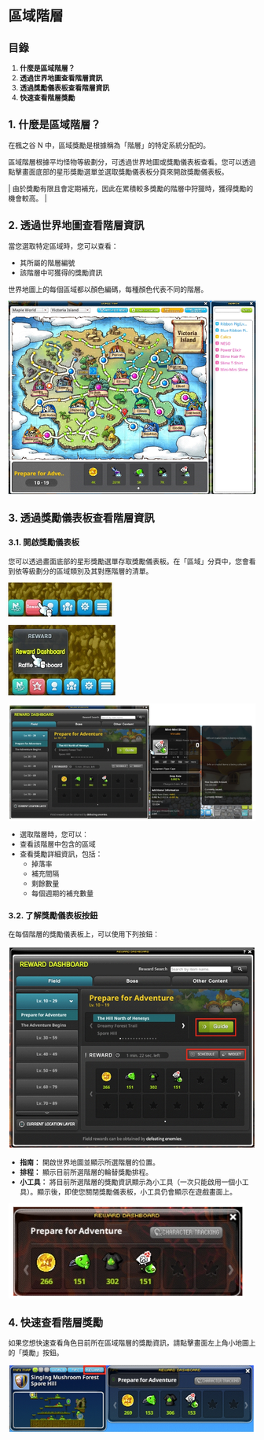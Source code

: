 # 區域階層
## 目錄
1.  **什麼是區域階層？**
2.  **透過世界地圖查看階層資訊**
3.  **透過獎勵儀表板查看階層資訊**
4.  **快速查看階層獎勵**

## 1. 什麼是區域階層？

在楓之谷 N 中，區域獎勵是根據稱為「階層」的特定系統分配的。

區域階層根據平均怪物等級劃分，可透過世界地圖或獎勵儀表板查看。您可以透過點擊畫面底部的星形獎勵選單並選取獎勵儀表板分頁來開啟獎勵儀表板。

| 由於獎勵有限且會定期補充，因此在累積較多獎勵的階層中狩獵時，獲得獎勵的機會較高。 |

## 2. 透過世界地圖查看階層資訊

當您選取特定區域時，您可以查看：

*   其所屬的階層編號
*   該階層中可獲得的獎勵資訊

世界地圖上的每個區域都以顏色編碼，每種顏色代表不同的階層。

![](images/msn-101/beginners-guide/monster-and-dungeon/image_1747236333475_359.png)

## 3. 透過獎勵儀表板查看階層資訊
### 3.1. 開啟獎勵儀表板

您可以透過畫面底部的星形獎勵選單存取獎勵儀表板。在「區域」分頁中，您會看到依等級劃分的區域類別及其對應階層的清單。

![](images/msn-101/beginners-guide/monster-and-dungeon/image_1747236333475_49.png)

![](images/msn-101/beginners-guide/monster-and-dungeon/image_1747236333475_124.png)

![](images/msn-101/beginners-guide/monster-and-dungeon/image_1747236333475_282.png)

*   選取階層時，您可以：
*   查看該階層中包含的區域
*   查看獎勵詳細資訊，包括：
    *   掉落率
    *   補充間隔
    *   剩餘數量
    *   每個週期的補充數量
### 3.2. 了解獎勵儀表板按鈕

在每個階層的獎勵儀表板上，可以使用下列按鈕：

![](images/msn-101/beginners-guide/monster-and-dungeon/image_1747236333475_706.png)

*   **指南：** 開啟世界地圖並顯示所選階層的位置。
*   **排程：** 顯示目前所選階層的輪替獎勵排程。
*   **小工具：** 將目前所選階層的獎勵資訊顯示為小工具（一次只能啟用一個小工具）。顯示後，即使您關閉獎勵儀表板，小工具仍會顯示在遊戲畫面上。

![](images/msn-101/beginners-guide/monster-and-dungeon/image_1747236333475_861.png)

## 4. 快速查看階層獎勵

如果您想快速查看角色目前所在區域階層的獎勵資訊，請點擊畫面左上角小地圖上的「獎勵」按鈕。

![](images/msn-101/beginners-guide/monster-and-dungeon/image_1747236333475_107.png)